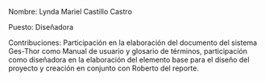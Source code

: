 Nombre: Lynda Mariel Castillo Castro

Puesto: Diseñadora

Contribuciones: Participación en la elaboración del documento del sistema Ges-Thor como Manual de usuario y glosario de términos, participación como diseñadora en la elaboración del elemento base para el diseño del proyecto y creación en conjunto con Roberto del reporte.